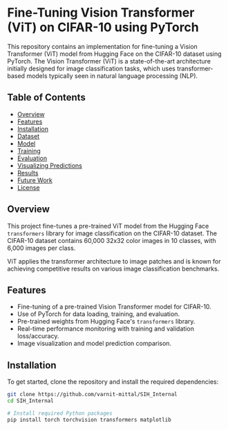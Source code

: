 # Fine-Tuning Vision Transformer (ViT) on CIFAR-10 using PyTorch

This repository contains an implementation for fine-tuning a Vision Transformer (ViT) model from Hugging Face on the CIFAR-10 dataset using PyTorch. The Vision Transformer (ViT) is a state-of-the-art architecture initially designed for image classification tasks, which uses transformer-based models typically seen in natural language processing (NLP).

## Table of Contents
- [Overview](#overview)
- [Features](#features)
- [Installation](#installation)
- [Dataset](#dataset)
- [Model](#model)
- [Training](#training)
- [Evaluation](#evaluation)
- [Visualizing Predictions](#visualizing-predictions)
- [Results](#results)
- [Future Work](#future-work)
- [License](#license)

## Overview
This project fine-tunes a pre-trained ViT model from the Hugging Face `transformers` library for image classification on the CIFAR-10 dataset. The CIFAR-10 dataset contains 60,000 32x32 color images in 10 classes, with 6,000 images per class.

ViT applies the transformer architecture to image patches and is known for achieving competitive results on various image classification benchmarks.

## Features
- Fine-tuning of a pre-trained Vision Transformer model for CIFAR-10.
- Use of PyTorch for data loading, training, and evaluation.
- Pre-trained weights from Hugging Face's `transformers` library.
- Real-time performance monitoring with training and validation loss/accuracy.
- Image visualization and model prediction comparison.

## Installation

To get started, clone the repository and install the required dependencies:

```bash
git clone https://github.com/varnit-mittal/SIH_Internal
cd SIH_Internal

# Install required Python packages
pip install torch torchvision transformers matplotlib
